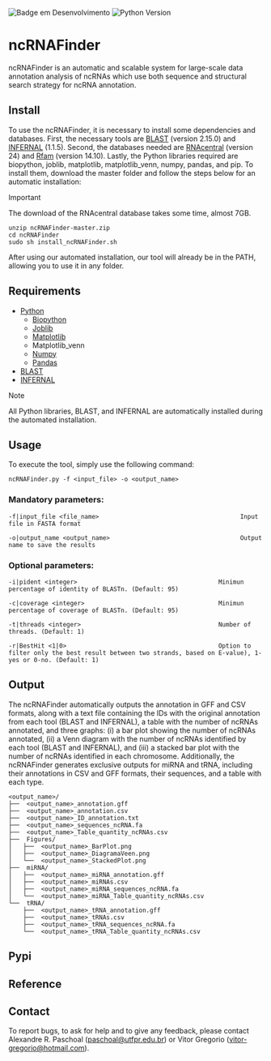 ![Badge em Desenvolvimento](https://img.shields.io/badge/build-passing-green)
![Python Version](https://img.shields.io/badge/python-3.10-blue.svg)
# ncRNAFinder
ncRNAFinder is an automatic and scalable system for large-scale data annotation analysis of ncRNAs which use both sequence and structural search strategy for ncRNA annotation.

## Install
To use the ncRNAFinder, it is necessary to install some dependencies and databases. First, the necessary tools are [BLAST](https://blast.ncbi.nlm.nih.gov/Blast.cgi) (version 2.15.0) and [INFERNAL](http://eddylab.org/infernal/) (1.1.5). Second, the databases needed are [RNAcentral](https://rnacentral.org) (version 24) and [Rfam](https://rfam.org) (version 14.10). Lastly, the Python libraries required are biopython, joblib, matplotlib, matplotlib_venn, numpy, pandas, and pip. To install them, download the master folder and follow the steps below for an automatic installation:

> [!IMPORTANT]
> The download of the RNAcentral database takes some time, almost 7GB. 
~~~
unzip ncRNAFinder-master.zip
cd ncRNAFinder
sudo sh install_ncRNAFinder.sh
~~~

After using our automated installation, our tool will already be in the PATH, allowing you to use it in any folder.

## Requirements
- [Python](https://www.python.org)
  - [Biopython](https://biopython.org)
  - [Joblib](https://joblib.readthedocs.io/en/stable/)
  - [Matplotlib](https://matplotlib.org)
  - Matplotlib_venn
  - [Numpy](https://numpy.org)
  - [Pandas](https://pandas.pydata.org)
- [BLAST](https://blast.ncbi.nlm.nih.gov/Blast.cgi)
- [INFERNAL](http://eddylab.org/infernal/)

> [!NOTE]
> All Python libraries, BLAST, and INFERNAL are automatically installed during the automated installation.

## Usage
To execute the tool, simply use the following command:
~~~
ncRNAFinder.py -f <input_file> -o <output_name>
~~~

### Mandatory parameters:
~~~
-f|input_file <file_name>                                       Input file in FASTA format

-o|output_name <output_name>                                    Output name to save the results
~~~

### Optional parameters:
~~~
-i|pident <integer>                                       Minimun percentage of identity of BLASTn. (Default: 95)

-c|coverage <integer>                                     Minimun percentage of coverage of BLASTn. (Default: 95)

-t|threads <integer>                                      Number of threads. (Default: 1)

-r|BestHit <1|0>                                          Option to filter only the best result between two strands, based on E-value), 1-yes or 0-no. (Default: 1)
~~~

## Output
The ncRNAFinder automatically outputs the annotation in GFF and CSV formats, along with a text file containing the IDs with the original annotation from each tool (BLAST and INFERNAL), a table with the number of ncRNAs annotated, and three graphs: (i) a bar plot showing the number of ncRNAs annotated, (ii) a Venn diagram with the number of ncRNAs identified by each tool (BLAST and INFERNAL), and (iii) a stacked bar plot with the number of ncRNAs identified in each chromosome. Additionally, the ncRNAFinder generates exclusive outputs for miRNA and tRNA, including their annotations in CSV and GFF formats, their sequences, and a table with each type. 

```
<output_name>/
├──  <output_name>_annotation.gff
├──  <output_name>_annotation.csv
├──  <output_name>_ID_annotation.txt
├──  <output_name>_sequences_ncRNA.fa
├──  <output_name>_Table_quantity_ncRNAs.csv
├──  Figures/
│   ├──  <output_name>_BarPlot.png
│   ├──  <output_name>_DiagramaVeen.png
│   └──  <output_name>_StackedPlot.png
├──  miRNA/
│   ├──  <output_name>_miRNA_annotation.gff
│   ├──  <output_name>_miRNAs.csv
│   ├──  <output_name>_miRNA_sequences_ncRNA.fa
│   └──  <output_name>_miRNA_Table_quantity_ncRNAs.csv
└──  tRNA/
    ├──  <output_name>_tRNA_annotation.gff
    ├──  <output_name>_tRNAs.csv
    ├──  <output_name>_tRNA_sequences_ncRNA.fa
    └──  <output_name>_tRNA_Table_quantity_ncRNAs.csv
```

## Pypi 

## Reference

## Contact
To report bugs, to ask for help and to give any feedback, please contact Alexandre R. Paschoal (paschoal@utfpr.edu.br) or Vitor Gregorio (vitor-gregorio@hotmail.com).
